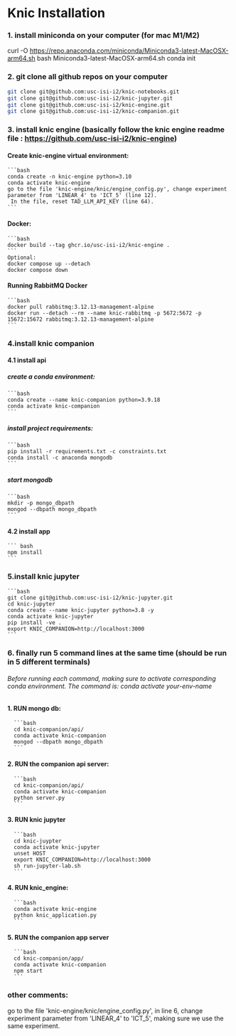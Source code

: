 
# Knic Installation
### 1. install miniconda on your computer (for mac M1/M2)
  
  curl -O https://repo.anaconda.com/miniconda/Miniconda3-latest-MacOSX-arm64.sh
  bash Miniconda3-latest-MacOSX-arm64.sh
  conda init
  
### 2. git clone all github repos on your computer
  ```bash
  git clone git@github.com:usc-isi-i2/knic-notebooks.git
  git clone git@github.com:usc-isi-i2/knic-jupyter.git
  git clone git@github.com:usc-isi-i2/knic-engine.git
  git clone git@github.com:usc-isi-i2/knic-companion.git
  ```
### 3. install knic engine (basically follow the knic engine readme file : https://github.com/usc-isi-i2/knic-engine)
#### Create knic-engine virtual environment:
    ```bash
    conda create -n knic-engine python=3.10
    conda activate knic-engine
    go to the file 'knic-engine/knic/engine_config.py', change experiment parameter from 'LINEAR_4' to 'ICT_5' (line 12). 
     In the file, reset TAD_LLM_API_KEY (line 64). 
    ```
#### Docker:
    ```bash
    docker build --tag ghcr.io/usc-isi-i2/knic-engine .
    ```
    Optional:
    docker compose up --detach
    docker compose down
#### Running RabbitMQ Docker
    ```bash
    docker pull rabbitmq:3.12.13-management-alpine
    docker run --detach --rm --name knic-rabbitmq -p 5672:5672 -p 15672:15672 rabbitmq:3.12.13-management-alpine
    ```

### 4.install knic companion
#### 4.1 install api  
##### create a conda environment:
    ```bash
    conda create --name knic-companion python=3.9.18
    conda activate knic-companion
    ```
##### install project requirements: 
    ```bash
    pip install -r requirements.txt -c constraints.txt
    conda install -c anaconda mongodb
    ```
##### start mongodb
    ```bash
    mkdir -p mongo_dbpath
    mongod --dbpath mongo_dbpath
    ```
#### 4.2 install app 
    ``` bash
    npm install
    ```

### 5.install knic jupyter
    ```bash
    git clone git@github.com:usc-isi-i2/knic-jupyter.git
    cd knic-jupyter
    conda create --name knic-jupyter python=3.8 -y
    conda activate knic-jupyter
    pip install -ve .
    export KNIC_COMPANION=http://localhost:3000
    ```

### 6. finally run 5 command lines at the same time (should be run in 5 different terminals)
###### Before running each command, making sure to activate corresponding conda environment. The command is: conda activate your-env-name
#### 1. RUN mongo db:
      ```bash
      cd knic-companion/api/
      conda activate knic-companion
      mongod --dbpath mongo_dbpath
      ```
#### 2. RUN the companion api server:
      ```bash
      cd knic-companion/api/
      conda activate knic-companion
      python server.py
      ```
#### 3. RUN knic jupyter
      ```bash
      cd knic-juypter
      conda activate knic-jupyter
      unset HOST
      export KNIC_COMPANION=http://localhost:3000
      sh run-jupyter-lab.sh
      ```
#### 4. RUN knic_engine:
      ```bash
      conda activate knic-engine
      python knic_application.py
      ```
#### 5. RUN the companion app server
      ```bash
      cd knic-companion/app/
      conda activate knic-companion
      npm start
      ```

### other comments:
go to the file 'knic-engine/knic/engine_config.py', in line 6, change experiment parameter from 'LINEAR_4' to 'ICT_5', making sure we use the same experiment. 
